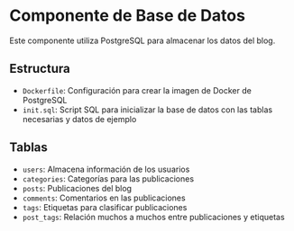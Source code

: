 # Componente de Base de Datos

Este componente utiliza PostgreSQL para almacenar los datos del blog.

## Estructura

- `Dockerfile`: Configuración para crear la imagen de Docker de PostgreSQL
- `init.sql`: Script SQL para inicializar la base de datos con las tablas necesarias y datos de ejemplo

## Tablas

- `users`: Almacena información de los usuarios
- `categories`: Categorías para las publicaciones
- `posts`: Publicaciones del blog
- `comments`: Comentarios en las publicaciones
- `tags`: Etiquetas para clasificar publicaciones
- `post_tags`: Relación muchos a muchos entre publicaciones y etiquetas
